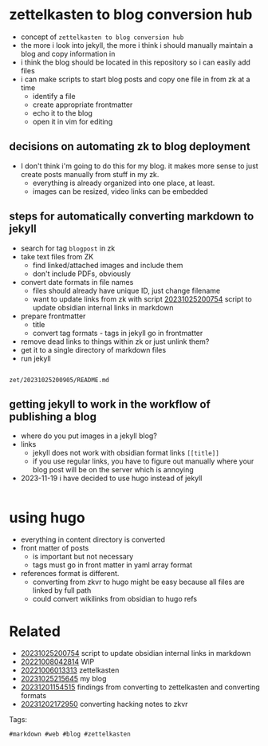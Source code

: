 # zettelkasten to blog conversion hub

- concept of `zettelkasten to blog conversion hub`
- the more i look into jekyll, the more i think i should manually maintain a blog and copy information in
- i think the blog should be located in this repository so i can easily add files
- i can make scripts to start blog posts and copy one file in from zk at a time
  - identify a file
  - create appropriate frontmatter
  - echo it to the blog
  - open it in vim for editing

## decisions on automating zk to blog deployment
- I don't think i'm going to do this for my blog. it makes more sense to just create posts manually from stuff in my zk.
  - everything is already organized into one place, at least.
  - images can be resized, video links can be embedded

## steps for automatically converting markdown to jekyll
- search for tag `blogpost` in zk
- take text files from ZK
  - find linked/attached images and include them
  - don't include PDFs, obviously
- convert date formats in file names
  - files should already have unique ID, just change filename
  - want to update links from zk with script [20231025200754](/zet/20231025200754/README.md) script to update obsidian internal links in markdown
- prepare frontmatter
  - title
  - convert tag formats - tags in jekyll go in frontmatter
- remove dead links to things within zk or just unlink them?
- get it to a single directory of markdown files
- run jekyll

```
```

` zet/20231025200905/README.md `

## getting jekyll to work in the workflow of publishing a blog

- where do you put images in a jekyll blog?
- links
  - jekyll does not work with obsidian format links `[[title]]`
  - if you use regular links, you have to figure out manually where your blog post will be on the server which is annoying
- 2023-11-19 i have decided to use hugo instead of jekyll

```
```

# using hugo

- everything in content directory is converted
- front matter of posts
  - is important but not necessary
  - tags must go in front matter in yaml array format
- references format is different.
  - converting from zkvr to hugo might be easy because all files are linked by full path
  - could convert wikilinks from obsidian to hugo refs

# Related

- [20231025200754](/zet/20231025200754/README.md) script to update obsidian internal links in markdown
- [20221008042814](/zet/20221008042814/README.md) WIP
- [20221006013313](/zet/20221006013313/README.md) zettelkasten
- [20231025215645](/zet/20231025215645/README.md) my blog
- [20231201154515](/zet/20231201154515/README.md) findings from converting to zettelkasten and converting formats
- [20231202172950](/zet/20231202172950/README.md) converting hacking notes to zkvr

Tags:

    #markdown #web #blog #zettelkasten

